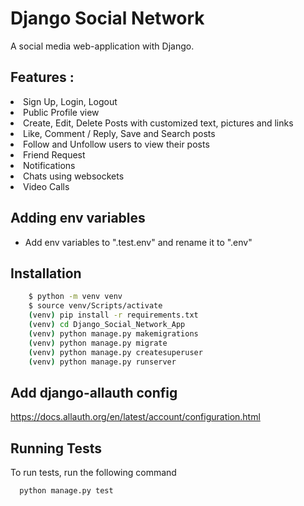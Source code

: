 # Django Social Network

A social media web-application with Django.

## Features :

<li>Sign Up, Login, Logout</li>
<li>Public Profile view</li>
<li>Create, Edit, Delete Posts with customized text, pictures and links</li>
<li>Like, Comment / Reply, Save and Search posts</li>
<li>Follow and Unfollow users to view their posts</li>
<li>Friend Request</li>
<li>Notifications</li>
<li>Chats using websockets</li>
<li>Video Calls</li>

## Adding env variables

- Add env variables to ".test.env" and rename it to ".env"

## Installation

```bash
    $ python -m venv venv
    $ source venv/Scripts/activate
    (venv) pip install -r requirements.txt
    (venv) cd Django_Social_Network_App
    (venv) python manage.py makemigrations
    (venv) python manage.py migrate
    (venv) python manage.py createsuperuser
    (venv) python manage.py runserver
```

## Add django-allauth config

https://docs.allauth.org/en/latest/account/configuration.html

## Running Tests

To run tests, run the following command

```bash
  python manage.py test
```
